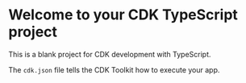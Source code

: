 # Welcome to your CDK TypeScript project

This is a blank project for CDK development with TypeScript.

The `cdk.json` file tells the CDK Toolkit how to execute your app.